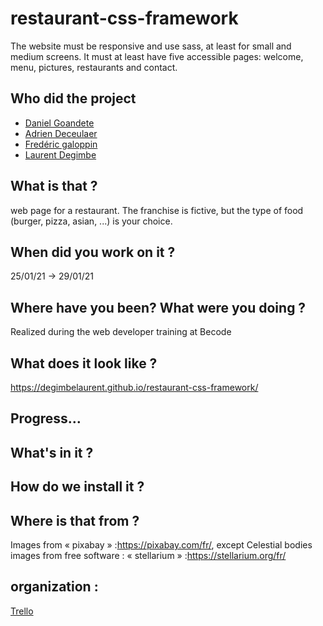 # restaurant-css-framework

The website must be responsive and use sass, at least for small and medium screens. It must at least have five accessible pages: welcome, menu, pictures, restaurants and contact.

## Who did the project 

* [Daniel Goandete](https://github.com/DanielGoandete)
* [Adrien Deceulaer](https://github.com/DeceulaerAdrien)
* [Fredéric galoppin](https://github.com/fredgaloppin)
* [Laurent Degimbe](https://github.com/DegimbeLaurent)

## What is that ?
web page for a restaurant. The franchise is fictive, but the type of food (burger, pizza, asian, ...) is your choice.

## When did you work on it ?
25/01/21 -> 29/01/21


## Where have you been? What were you doing ?
Realized during the web developer training at Becode

## What does it look like ?
https://degimbelaurent.github.io/restaurant-css-framework/
## Progress…

## What's in it ?

## How do we install it ?

## Where is that from ?
Images from « pixabay » :https://pixabay.com/fr/,
except Celestial bodies images from free software : « stellarium » :https://stellarium.org/fr/
## organization :

[Trello](https://trello.com/b/Jh0jxfuH/becode-projet-restaurant)
